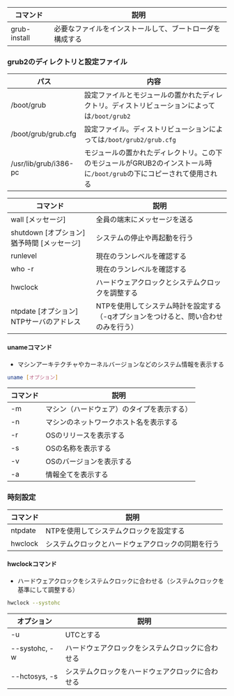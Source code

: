 |コマンド|説明|
|-|-|
|grub-install|必要なファイルをインストールして、ブートローダを構成する|


### grub2のディレクトリと設定ファイル

|パス|内容|
|-|-|
|/boot/grub|設定ファイルとモジュールの置かれたディレクトリ。ディストリビューションによっては`/boot/grub2`|
|/boot/grub/grub.cfg|設定ファイル。ディストリビューションによっては`/boot/grub2/grub.cfg`|
|/usr/lib/grub/i386-pc|モジュールの置かれたディレクトリ。この下のモジュールがGRUB2のインストール時に`/boot/grub`の下にコピーされて使用される|




|コマンド|説明|
|-|-|
|wall [メッセージ]|全員の端末にメッセージを送る|
|shutdown [オプション] 猶予時間 [メッセージ]|システムの停止や再起動を行う|
|runlevel|現在のランレベルを確認する|
|who -r|現在のランレベルを確認する|
|hwclock|ハードウェアクロックとシステムクロックを調整する|
|ntpdate [オプション] NTPサーバのアドレス|NTPを使用してシステム時計を設定する（-qオプションをつけると、問い合わせのみを行う）|

#### unameコマンド

- マシンアーキテクチャやカーネルバージョンなどのシステム情報を表示する

``` sh
uname [オプション]
```

|コマンド|説明|
|-|-|
|-m|マシン（ハードウェア）のタイプを表示する）
|-n|マシンのネットワークホスト名を表示する
|-r|OSのリリースを表示する
|-s|OSの名称を表示する
|-v|OSのバージョンを表示する
|-a|情報全てを表示する


### 時刻設定

|コマンド|説明|
|-|-|
|ntpdate|NTPを使用してシステムクロックを設定する
|hwclock|システムクロックとハードウェアクロックの同期を行う

#### hwclockコマンド

- ハードウェアクロックをシステムクロックに合わせる（システムクロックを基準にして調整する）

```sh
hwclock --systohc
```

|オプション|説明|
|-|-|
|-u|UTCとする|
|--systohc, -w|ハードウェアクロックをシステムクロックに合わせる|
|--hctosys, -s|システムクロックをハードウェアクロックに合わせる|
